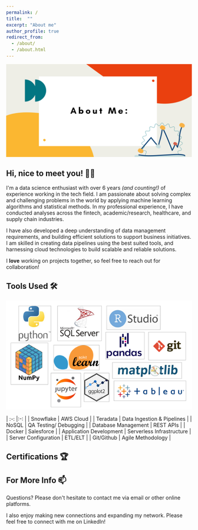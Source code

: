 ```yaml
---
permalink: /
title:  ""
excerpt: "About me"
author_profile: true
redirect_from: 
  - /about/
  - /about.html
---
```


<img src="/images/AboutMe.png" alt="AboutMe" width="650"/>

Hi, nice to meet you! 👋🏽
------

I'm a data science enthusiast with over 6 years _(and counting!)_ of experience working in the tech field. I am passionate about solving complex and challenging problems in the world by applying machine learning algorithms and statistical methods. In my professional experience, I have conducted analyses across the fintech, academic/research, healthcare, and supply chain industries. 

I have also developed a deep understanding of data management requirements, and building efficient solutions to support business initiatives. I am skilled in creating data pipelines using the best suited tools, and harnessing cloud technologies to build scalable and reliable solutions.

I **love** working on projects together, so feel free to reach out for collaboration!


Tools Used 🛠️
------
![combined logos](/images/LogosCombined.png) 


| :-: |:-: |
| Snowflake   | AWS Cloud |
| Teradata | Data Ingestion & Pipelines     |
| NoSQL    | QA Testing/ Debugging    |
| Database Management    | REST APIs |
| Docker | Salesforce |
| Application Development | Serverless Infrastructure |
| Server Configuration | ETL/ELT |
| Git/Github | Agile Methodology |


Certifications 🏆
------

<div data-iframe-width="250" data-iframe-height="270" data-share-badge-id="5e09670d-b46b-4137-bdd2-c5f797bb3a2a" data-share-badge-host="https://www.credly.com"></div><script type="text/javascript" async src="//cdn.credly.com/assets/utilities/embed.js"></script>


<div data-iframe-width="250" data-iframe-height="270" data-share-badge-id="6097ddda-d587-4642-8520-717d851eb2da" data-share-badge-host="https://www.credly.com"></div><script type="text/javascript" async src="//cdn.credly.com/assets/utilities/embed.js"></script>



For More Info 📫
------
Questions? Please don't hesitate to contact me via email or other online platforms. 

I also enjoy making new connections and expanding my network. Please feel free to connect with me on LinkedIn! 

<script src="https://platform.linkedin.com/badges/js/profile.js" async defer type="text/javascript"></script>

<div class="badge-base LI-profile-badge" data-locale="en_US" data-size="medium" data-theme="light" data-type="HORIZONTAL" data-vanity="anajaved" data-version="v1"></div>


              